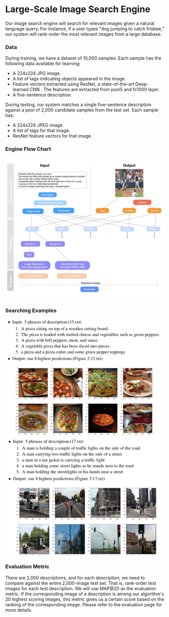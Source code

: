 # Large-Scale Image Search Engine

Our image search engine will search for relevant images given a natural language query. For instance, if a user types "dog jumping to catch frisbee," our system will rank-order the most relevant images from a large database.

### Data

During training, we have a dataset of 10,000 samples. Each sample has the following data available for learning:
* A 224x224 JPG image.
* A list of tags indicating objects appeared in the image.
* Feature vectors extracted using ResNet, a state-of-the-art Deep-learned CNN . The features are extracted from pool5 and fc1000 layer.
* A five-sentence description.

During testing, our system matches a single five-sentence description against a pool of 2,000 candidate samples from the test set. Each sample has:
* A 224x224 JPEG image.
* A list of tags for that image.
* ResNet feature vectors for that image.

### Engine Flow Chart

<img src="Reference/flow_chart.jpeg" width="800px" />




### Searching Examples
<img src="Reference/example1.png" width="700px"  />
<img src="Reference/example2.png" width="700px"  />





### Evaluation Metric
There are 2,000 descriptions, and for each description, we need to compare against the entire 2,000-image test set. That is, rank-order test images for each test description. We will use MAP@20 as the evaluation metric. If the corresponding image of a description is among our algorithm's 20 highest scoring images, this metric gives us a certain score based on the ranking of the corresponding image. Please refer to the evaluation page for more details. 


